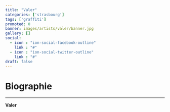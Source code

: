 ```yaml
---
title: "Valer"
categories: ['strasbourg']
tags: ['graffiti']
promoted: 0
banner: images/artists/valer/banner.jpg
gallery: []
social:
  - icon : "ion-social-facebook-outline"
    link : "#"
  - icon : "ion-social-twitter-outline"
    link : "#"
draft: false
---
```


# Biographie
---

**Valer**
